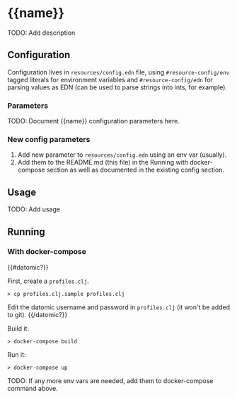 # {{name}}

TODO: Add description

## Configuration

Configuration lives in `resources/config.edn` file, using `#resource-config/env`
tagged literals for environment variables and `#resource-config/edn` for parsing
values as EDN (can be used to parse strings into ints, for example).

### Parameters

TODO: Document {{name}} configuration parameters here.

### New config parameters

1. Add new parameter to `resources/config.edn` using an env var (usually).
1. Add them to the README.md (this file) in the Running with
docker-compose section as well as documented in the existing config section.

## Usage

TODO: Add usage

## Running

### With docker-compose
{{#datomic?}}

First, create a `profiles.clj`.

```
> cp profiles.clj.sample profiles.clj
```

Edit the datomic username and password in `profiles.clj` (it won't be
added to git).
{{/datomic?}}

Build it:

```
> docker-compose build
```

Run it:

```
> docker-compose up
```

TODO: If any more env vars are needed, add them to docker-compose command above.
